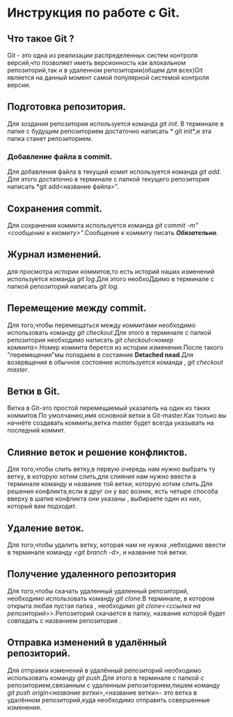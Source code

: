 # Инструкция по работе с Git.

## Что такое Git ?
Git - это одна из реализации распределенных систем контроля версий,что позволяет иметь версионность как влокальном репозиторий,так и в удаленном репозитории(общем для всех)Git является на данный момент самой популярной системой контроля версии.
## Подготовка репозитория.
Для зоздания репозитория  используется команда *git init*. В терминале в папке с будущим репозиторием достаточно написать * git init*,и эта папка станет репозиторием.
### Добавление файла в commit.
Для добавления файла в текущий комит используется команда *git add*. Для этого достаточно в терминале с папкой текущего репозитория написать *git add<название файла>".
## Сохранения commit.
Для сохранения коммита используется команда *git commit -m"<сообщение к ккомиту>"*.Сообщение к коммиту писать ***Обязательно***.
## Журнал изменений.
для просмотра истории коммитов,то есть историй наших изменений используется команда *git log*.Для этого необхоДдимо в терминале с папкой репозиторий написать *git log*.
## Перемещение между commit.
Для того,чтобы перемещаться между коммитами необходимо использовать команду *git checkout*.Для этого в терминале с папкой репозитория необходимо написать *git checkout<номер коммита>*.Номер коммита берется из истории изменения.После такого "перемещения"мы попадаем в состаяние **Detached nead**.Для возврвщения в обычное состояние используется команда , *git checkout master*.
## Ветки в Git.
Ветка в Git-это простой перемещаемый указатель на один из таких коммитов.По умолчанию,имя основной ветки в Git-master.Как только вы начнёте создавать коммиты,ветка master будет всегда указывать на последний коммит. 
## Слияние веток и решение конфликтов.
Для того,чтобы слить ветку,в первую очередь нам нужно выбрать ту ветку, в которую хотим слить,для слияния нам нужно ввести в терминале команду *<git merge>* и название той ветки, которую хотим слить.Для решения конфликта,если в друг он у вас возник, есть четыре способа вверху в шапке конфликта они указаны , выбираете один из них, который вам подходит.
## Удаление веток.
Для того,чтобы удалить ветку, которая нам не нужна ,небходимо ввести в терминале команду *<git branch -d>*, и название той ветки.
## Получение удаленного репозитория 
  Для того,чтобы скачать удаленный удаленный репозиторий, необходимо использовать команду *git clone*.В терминале, в котором открыта любая пустая папка , необходимо *git clone<<ссылка на репозиторий>>*.Репозиторий скачается в папку, название которой будет совпадать с названием репозитория .
## Отправка изменений в удалённый репозиторий.
Для отправки изменений в удалённый репозиторий необходимо использовать команду *git push*.Для этого в терминале с папкой с репозиторием,связанным с удаленным репозиторием,пишем команду *git push origin<название ветки>*,<название ветки>- это ветка в удалённом репозиторий,куда необходимо отправить совершенные изменения.